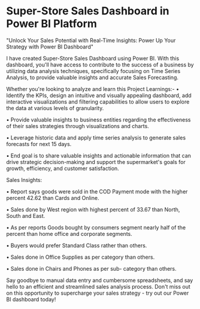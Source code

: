 # Super-Store Sales Dashboard in Power BI Platform

"Unlock Your Sales Potential with Real-Time Insights: Power Up Your Strategy with Power BI Dashboard"

I have created Super-Store Sales Dashboard using Power BI. With this dashboard, you'll have access to contribute to the success of a business by utilizing data analysis techniques, specifically focusing on Time Series Analysis, to provide valuable insights and accurate Sales Forecasting.


Whether you're looking to analyze and learn this Project Learnings:-
• Identify the KPIs, design an intuitive and visually appealing dashboard, add interactive visualizations and filtering capabilities to allow users to explore the data at various levels of granularity.

• Provide valuable insights to business entities regarding the effectiveness of their sales strategies through visualizations and charts.

• Leverage historic data and apply time series analysis to generate sales forecasts for next 15 days.

• End goal is to share valuable insights and actionable information that can drive strategic decision-making and support the supermarket's goals for growth, efficiency, and customer satisfaction.



Sales Insights:

• Report says goods were sold in the COD Payment mode with the higher percent 42.62 than Cards and Online.

• Sales done by West region with highest percent of 33.67 than North, South and East. 

• As per reports Goods bought by consumers segment nearly half of the percent than home office and corporate segments.

• Buyers would prefer Standard Class rather than others.

• Sales done in Office Supplies as per category than others.

• Sales done in Chairs and Phones as per sub- category than others.



Say goodbye to manual data entry and cumbersome spreadsheets, and say hello to an efficient and streamlined sales analysis process. Don't miss out on this opportunity to supercharge your sales strategy - try out our Power BI dashboard today!

